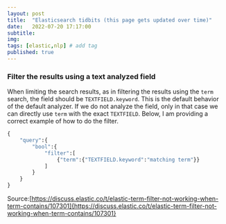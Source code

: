 ```yaml
---
layout: post
title:  "Elasticsearch tidbits (this page gets updated over time)"
date:   2022-07-20 17:17:00
subtitle: 
img:
tags: [elastic,nlp] # add tag
published: true
---
```

### Filter the results using a text analyzed field

When limiting the search results, as in filtering the results using the `term` search, the field should be `TEXTFIELD.keyword`. This is the default behavior of the default analyzer. If we do not analyze the field, only in that case we can directly use `term` with the exact `TEXTFIELD`. Below, I am providing a correct example of how to do the filter.
```python
{
    "query":{
        "bool":{
            "filter":[
                {"term":{"TEXTFIELD.keyword":"matching term"}}
            ]
        }
    }
}
```
Source:[https://discuss.elastic.co/t/elastic-term-filter-not-working-when-term-contains/107301]{https://discuss.elastic.co/t/elastic-term-filter-not-working-when-term-contains/107301}
